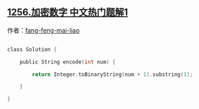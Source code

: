 ## [1256.加密数字 中文热门题解1](https://leetcode.cn/problems/encode-number/solutions/100000/zhao-gui-lu-by-fang-feng-mai-liao)

作者：[fang-feng-mai-liao](https://leetcode.cn/u/fang-feng-mai-liao)

```c
class Solution {
    public String encode(int num) {
        return Integer.toBinaryString(num + 1).substring(1);
    }
}
```